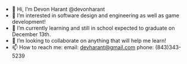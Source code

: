 - 👋 Hi, I’m Devon Harant @devonharant
- 👀 I’m interested in software design and engineering as well as game development!
- 🌱 I’m currently learning and still in school expected to graduate on December 13th.
- 💞️ I’m looking to collaborate on anything that will help me learn!
- 📫 How to reach me:
      email: devharant@gmail.com
      phone: (843)343-5239

<!---
devonharant/devonharant is a ✨ special ✨ repository because its `README.md` (this file) appears on your GitHub profile.
You can click the Preview link to take a look at your changes.
--->
